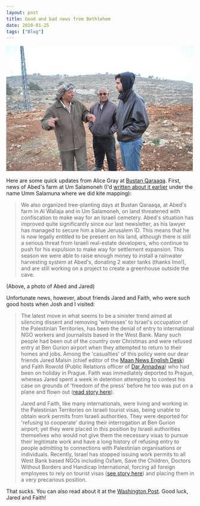 ```yaml
---
layout: post
title: Good and bad news from Bethlehem
date: 2010-01-25
tags: ["Blog"]
---
```


[![](4189544538_64391e5660.jpg)](http://www.flickr.com/photos/jeffreywarren/4189544538/in/set-72157622888113813/)

Here are some quick updates from Alice Gray at [Bustan Qaraaqa](http://bustanqaraaqa.org). First, news of Abed's farm at Um Salamoneh (I'd [written about it earlier](http://unterbahn.com/2009/12/umm-salamuna-kite-mapping-test/) under the name Umm Salamuna where we did kite mapping):

> We also organized tree-planting days at Bustan Qaraaqa, at Abed's farm in Al Wallaja and in Um Salamoneh, on land threatened with confiscation to make way for an Israeli cemetery. Abed's situation has improved quite significantly since our last newsletter, as his lawyer has managed to secure him a blue Jerusalem ID. This means that he is now legally entitled to be present on his land, although there is still a serious threat from Israeli real-estate developers, who continue to push for his expulsion to make way for settlement expansion. This season we were able to raise enough money to install a rainwater harvesting system at Abed's, donating 2 water tanks (thanks Imo!), and are still working on a project to create a greenhouse outside the cave.

(Above, a photo of Abed and Jared)

Unfortunate news, however, about friends Jared and Faith, who were such good hosts when Josh and I visited:

> The latest move in what seems to be a sinister trend aimed at silencing dissent and removing 'witnesses' to Israel's occupation of the Palestinian Territories, has been the denial of entry to international NGO workers and journalists based in the West Bank. Many such people had been out of the country over Christmas and were refused entry at Ben Gurion airport when they attempted to return to their homes and jobs. Among the 'casualties' of this policy were our dear friends Jared Malsin (chief editor of the [Maan News English Desk](http://www.maannews.net/eng/Default.aspx)) and Faith Rowold (Public Relations officer of [Dar Annadwa](http://www.annadwa.org/en/index.php?option=com_frontpage&Itemid=1)) who had been on holiday in Prague. Faith was immediately deported to Prague, whereas Jared spent a week in detention attempting to contest his case on grounds of 'freedom of the press' before he too was put on a plane and flown out ([read story here](http://www.maannews.net/eng/ViewDetails.aspx?ID=253864)). 
> 
> 
> Jared and Faith, like many internationals, were living and working in the Palestinian Territories on Israeli tourist visas, being unable to obtain work permits from Israeli authorities. They were deported for 'refusing to cooperate' during their interrogation at Ben Gurion airport; yet they were placed in this position by Israeli authorities themselves who would not give them the necessary visas to pursue their legitimate work and have a long history of refusing entry to people admitting to connections with Palestinian organisations or individuals. Recently, Israel has stopped issuing work permits to all West Bank based NGOs including Oxfam, Save the Children, Doctors Without Borders and Handicap International, forcing all foreign employees to rely on tourist visas ([see story here](http://www.maannews.net/eng/ViewDetails.aspx?ID=253864)) and placing them in a very precarious position.

That sucks. You can also read about it at the [Washington Post](http://www.washingtonpost.com/wp-dyn/content/article/2010/01/20/AR2010012002922.html). Good luck, Jared and Faith!